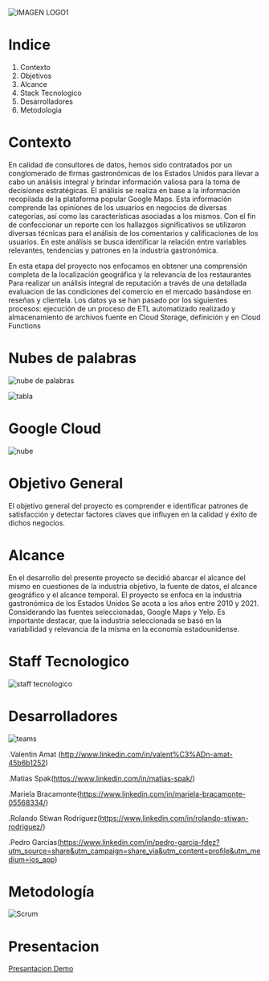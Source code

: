 ![IMAGEN LOGO1](https://github.com/mariebraca21/Pf.google_yelp/assets/86693811/87c16d63-f887-4154-a9af-e359bcbfaa7f)

# Indice 
1. Contexto
2. Objetivos
3. Alcance
4. Stack Tecnologico
5. Desarrolladores
6. Metodologia

# Contexto

 En calidad de consultores de datos, hemos sido contratados por un conglomerado de firmas gastronómicas de los Estados Unidos para llevar a cabo un análisis integral y brindar información valiosa para la toma de decisiones estratégicas. El análisis se realiza en base a la información recopilada de la plataforma popular Google Maps. Esta información comprende las opiniones de los usuarios en negocios de diversas categorías, así como las características asociadas a los mismos. Con el fin de confeccionar un reporte con los hallazgos significativos se utilizaron diversas técnicas para el análisis de los comentarios y calificaciones de los usuarios. En este análisis se busca identificar la relación entre variables relevantes, tendencias y patrones en la industria gastronómica. 

 En  esta etapa del proyecto nos enfocamos en obtener una comprensión completa de la localización geográfica y la relevancia de los restaurantes 
Para realizar un análisis integral de reputación a través de una detallada evaluacion de las condiciones del comercio en el mercado basándose en reseñas y clientela. Los datos ya se han pasado por los siguientes procesos: ejecución de un proceso de ETL automatizado realizado  y almacenamiento de archivos fuente en Cloud Storage, definición y en Cloud Functions
# Nubes de palabras 

![nube de palabras](https://github.com/mariebraca21/Pf.google_yelp/assets/86693811/88a50fce-e9b9-4d9a-b324-488e8fb85e39)

![tabla](https://github.com/mariebraca21/Pf.google_yelp/assets/86693811/255439da-990e-442f-983f-a7d22369304a)
 # Google Cloud
![nube](https://github.com/mariebraca21/Pf.google_yelp/assets/86693811/f4b20820-4455-497f-915a-fec1bd93c776)


# Objetivo General

El objetivo general del proyecto es comprender  e identificar patrones de satisfacción y detectar factores claves que influyen en la calidad y éxito de dichos negocios.

# Alcance

En el desarrollo del presente proyecto se decidió abarcar el alcance del mismo en cuestiones de la industria objetivo, la fuente de datos, el alcance geográfico y el alcance temporal. El proyecto se enfoca en la industria gastronómica de los Estados Unidos
Se acota a los años entre 2010 y 2021. Considerando las fuentes seleccionadas, Google Maps y Yelp. Es importante destacar, que la industria seleccionada se basó en la variabilidad y relevancia de la misma en la economía estadounidense.
# Staff Tecnologico
![staff tecnologico](https://github.com/mariebraca21/Pf.google_yelp/assets/86693811/e99c70a5-4454-4179-8c44-56cf9bc9faa9)


# Desarrolladores 

![teams](https://github.com/mariebraca21/Pf.google_yelp/assets/86693811/aa5e23f3-6bfb-4971-b88d-733170bb4869)

.Valentin Amat (http://www.linkedin.com/in/valent%C3%ADn-amat-45b6b1252)

.Matias Spak(https://www.linkedin.com/in/matias-spak/)

.Mariela Bracamonte(https://www.linkedin.com/in/mariela-bracamonte-05568334/)

.Rolando Stiwan Rodriguez(https://www.linkedin.com/in/rolando-stiwan-rodriguez/)

.Pedro Garcias(https://www.linkedin.com/in/pedro-garcia-fdez?utm_source=share&utm_campaign=share_via&utm_content=profile&utm_medium=ios_app)

# Metodología

![Scrum](https://github.com/mariebraca21/Pf.google_yelp/assets/86693811/8a3ae553-6f63-43e4-9107-37551cd90914)


# Presentacion 
[Presantacion Demo](https://www.canva.com/design/DAF7eectpFM/u8QS_39-hvVxJGvZ5It7ZA/edit?utm_content=DAF7eectpFM&utm_campaign=designshare&utm_medium=link2&utm_source=sharebutton)
